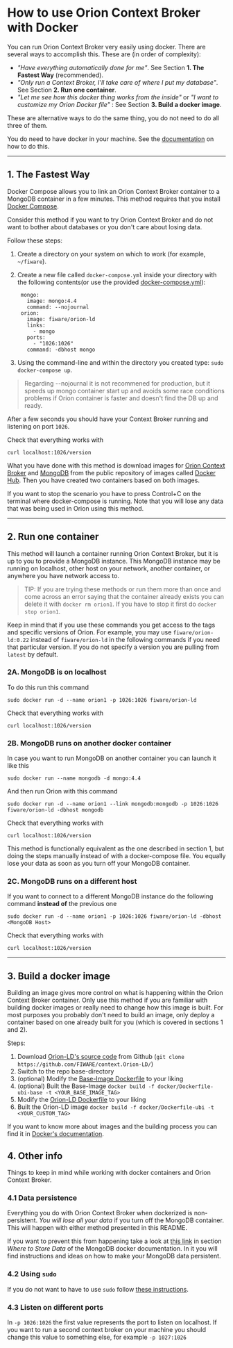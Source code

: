 
# How to use Orion Context Broker with Docker

You can run Orion Context Broker very easily using docker. There are several ways to accomplish this. These are (in order of complexity):

- _"Have everything automatically done for me"_. See Section **1. The Fastest Way** (recommended).
- _"Only run a Context Broker, I'll take care of where I put my database"_. See Section **2. Run one container**.
- _"Let me see how this docker thing works from the inside"_ or _"I want to customize my Orion Docker file"_ : See Section **3. Build a docker image**.

These are alternative ways to do the same thing, you do not need to do all three of them.

You do need to have docker in your machine. See the [documentation](https://docs.docker.com/installation/) on how to do this.

----
## 1. The Fastest Way

Docker Compose allows you to link an Orion Context Broker container to a MongoDB container in a few minutes. This method requires that you install [Docker Compose](https://docs.docker.com/compose/install/).

Consider this method if you want to try Orion Context Broker and do not want to bother about databases or you don't care about losing data.

Follow these steps:

1. Create a directory on your system on which to work (for example, `~/fiware`).
2. Create a new file called `docker-compose.yml` inside your directory with the following contents(or use the provided [docker-compose.yml](docker-compose.yml)):
	
		mongo:
		  image: mongo:4.4
		  command: --nojournal
		orion:
		  image: fiware/orion-ld
		  links:
		    - mongo
		  ports:
		    - "1026:1026"
		  command: -dbhost mongo

3. Using the command-line and within the directory you created type: `sudo docker-compose up`.

> Regarding --nojournal it is not recommened for production, but it speeds up mongo container start up and avoids some race conditions problems if Orion container is faster and doesn't find the DB up and ready.

After a few seconds you should have your Context Broker running and listening on port `1026`.

Check that everything works with

	curl localhost:1026/version

What you have done with this method is download images for [Orion Context Broker](https://hub.docker.com/r/fiware/orion-ld/) and [MongoDB](https://hub.docker.com/_/mongo/) from the public repository of images called [Docker Hub](https://hub.docker.com/). Then you have created two containers based on both images.

If you want to stop the scenario you have to press Control+C on the terminal where docker-compose is running. Note that you will lose any data that was being used in Orion using this method.

----
## 2. Run one container

This method will launch a container running Orion Context Broker, but it is up to you to provide a MongoDB instance. This MongoDB instance may be running on localhost, other host on your network, another container, or anywhere you have network access to.

> TIP: If you are trying these methods or run them more than once and come across an error saying that the container already exists you can delete it with `docker rm orion1`. If you have to stop it first do `docker stop orion1`.

Keep in mind that if you use these commands you get access to the tags and specific versions of Orion. For example, you may use `fiware/orion-ld:0.22` instead of `fiware/orion-ld` in the following commands if you need that particular version. If you do not specify a version you are pulling from `latest` by default.

### 2A. MongoDB is on localhost

To do this run this command

	sudo docker run -d --name orion1 -p 1026:1026 fiware/orion-ld

Check that everything works with

	curl localhost:1026/version

### 2B. MongoDB runs on another docker container
In case you want to run MongoDB on another container you can launch it like this

	sudo docker run --name mongodb -d mongo:4.4

And then run Orion with this command

	sudo docker run -d --name orion1 --link mongodb:mongodb -p 1026:1026 fiware/orion-ld -dbhost mongodb

Check that everything works with

	curl localhost:1026/version

This method is functionally equivalent as the one described in section 1, but doing the steps manually instead of with a docker-compose file. You equally lose your data as soon as you turn off your MongoDB container.

### 2C. MongoDB runs on a different host

If you want to connect to a different MongoDB instance do the following command **instead of** the previous one

	sudo docker run -d --name orion1 -p 1026:1026 fiware/orion-ld -dbhost <MongoDB Host>

Check that everything works with

	curl localhost:1026/version
----
## 3. Build a docker image

Building an image gives more control on what is happening within the Orion Context Broker container. Only use this method if you are familiar with building docker images or really need to change how this image is built. For most purposes you probably don't need to build an image, only deploy a container based on one already built for you (which is covered in sections 1 and 2).

Steps:

1. Download [Orion-LD's source code](https://github.com/FIWARE/context.Orion-LD) from Github (`git clone https://github.com/FIWARE/context.Orion-LD/`)
2. Switch to the repo base-directory
3. (optional) Modify the [Base-Image Dockerfile](Dockerfile-ubi-base) to your liking 
4. (optional) Built the Base-Image `docker build -f docker/Dockerfile-ubi-base -t <YOUR_BASE_IMAGE_TAG>` 
5. Modify the [Orion-LD Dockerfile](Dockerfile-ubi) to your liking
6. Built the Orion-LD image `docker build -f docker/Dockerfile-ubi -t <YOUR_CUSTOM_TAG>`

If you want to know more about images and the building process you can find it in [Docker's documentation](https://docs.docker.com/userguide/dockerimages/).

## 4. Other info

Things to keep in mind while working with docker containers and Orion Context Broker.

### 4.1 Data persistence
Everything you do with Orion Context Broker when dockerized is non-persistent. *You will lose all your data* if you turn off the MongoDB container. This will happen with either method presented in this README.

If you want to prevent this from happening take a look at [this link](https://registry.hub.docker.com/_/mongo/) in section *Where to Store Data* of the MongoDB docker documentation. In it you will find instructions and ideas on how to make your MongoDB data persistent.

### 4.2 Using `sudo`

If you do not want to have to use `sudo` follow [these instructions](http://askubuntu.com/questions/477551/how-can-i-use-docker-without-sudo).

### 4.3 Listen on different ports

In `-p 1026:1026` the first value represents the port to listen on localhost. If you want to run a second context broker
on your machine you should change this value to something else, for example `-p 1027:1026`
   
